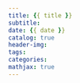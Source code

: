 ```yaml
---
title: {{ title }}
subtitle:
date: {{ date }}
catalog: true
header-img:
tags:
categories:
mathjax: true
---
```

